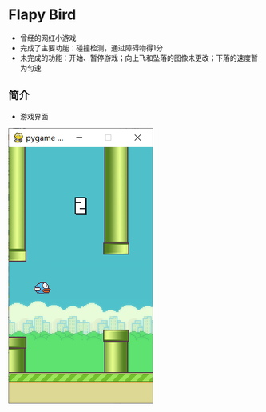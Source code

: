 # Flapy Bird
- 曾经的网红小游戏
- 完成了主要功能：碰撞检测，通过障碍物得1分
- 未完成的功能：开始、暂停游戏；向上飞和坠落的图像未更改；下落的速度暂为匀速


## 简介
- 游戏界面

![](bird.png)


